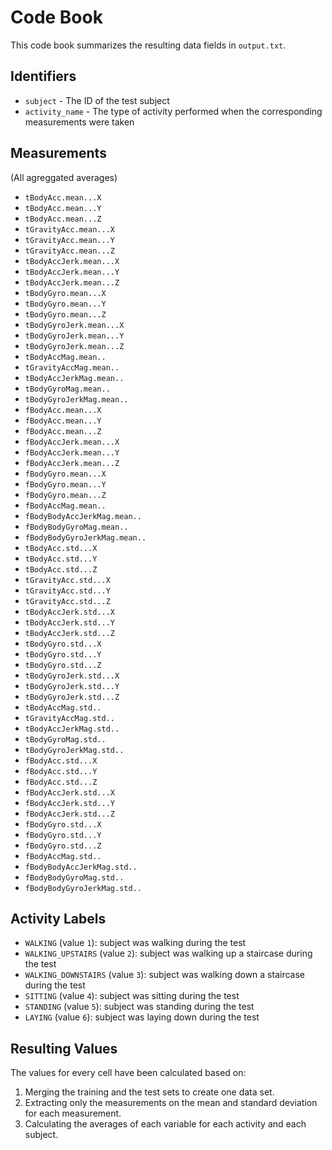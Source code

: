 # Code Book

This code book summarizes the resulting data fields in `output.txt`.

## Identifiers

* `subject` - The ID of the test subject
* `activity_name` - The type of activity performed when the corresponding measurements were taken

## Measurements

(All agreggated averages)

* `tBodyAcc.mean...X`
* `tBodyAcc.mean...Y`
* `tBodyAcc.mean...Z`
* `tGravityAcc.mean...X`
* `tGravityAcc.mean...Y`
* `tGravityAcc.mean...Z`
* `tBodyAccJerk.mean...X`
* `tBodyAccJerk.mean...Y`
* `tBodyAccJerk.mean...Z`
* `tBodyGyro.mean...X`
* `tBodyGyro.mean...Y`
* `tBodyGyro.mean...Z`
* `tBodyGyroJerk.mean...X`
* `tBodyGyroJerk.mean...Y`
* `tBodyGyroJerk.mean...Z`
* `tBodyAccMag.mean..`
* `tGravityAccMag.mean..`
* `tBodyAccJerkMag.mean..`
* `tBodyGyroMag.mean..`
* `tBodyGyroJerkMag.mean..`
* `fBodyAcc.mean...X`
* `fBodyAcc.mean...Y`
* `fBodyAcc.mean...Z`
* `fBodyAccJerk.mean...X`
* `fBodyAccJerk.mean...Y`
* `fBodyAccJerk.mean...Z`
* `fBodyGyro.mean...X`
* `fBodyGyro.mean...Y`
* `fBodyGyro.mean...Z`
* `fBodyAccMag.mean..`
* `fBodyBodyAccJerkMag.mean..`
* `fBodyBodyGyroMag.mean..`
* `fBodyBodyGyroJerkMag.mean..`
* `tBodyAcc.std...X`
* `tBodyAcc.std...Y`
* `tBodyAcc.std...Z`
* `tGravityAcc.std...X`
* `tGravityAcc.std...Y`
* `tGravityAcc.std...Z`
* `tBodyAccJerk.std...X`
* `tBodyAccJerk.std...Y`
* `tBodyAccJerk.std...Z`
* `tBodyGyro.std...X`
* `tBodyGyro.std...Y`
* `tBodyGyro.std...Z`
* `tBodyGyroJerk.std...X`
* `tBodyGyroJerk.std...Y`
* `tBodyGyroJerk.std...Z`
* `tBodyAccMag.std..`
* `tGravityAccMag.std..`
* `tBodyAccJerkMag.std..`
* `tBodyGyroMag.std..`
* `tBodyGyroJerkMag.std..`
* `fBodyAcc.std...X`
* `fBodyAcc.std...Y`
* `fBodyAcc.std...Z`
* `fBodyAccJerk.std...X`
* `fBodyAccJerk.std...Y`
* `fBodyAccJerk.std...Z`
* `fBodyGyro.std...X`
* `fBodyGyro.std...Y`
* `fBodyGyro.std...Z`
* `fBodyAccMag.std..`
* `fBodyBodyAccJerkMag.std..`
* `fBodyBodyGyroMag.std..`
* `fBodyBodyGyroJerkMag.std..`

## Activity Labels

* `WALKING` (value `1`): subject was walking during the test
* `WALKING_UPSTAIRS` (value `2`): subject was walking up a staircase during the test
* `WALKING_DOWNSTAIRS` (value `3`): subject was walking down a staircase during the test
* `SITTING` (value `4`): subject was sitting during the test
* `STANDING` (value `5`): subject was standing during the test
* `LAYING` (value `6`): subject was laying down during the test

## Resulting Values

The values for every cell have been calculated based on:

1. Merging the training and the test sets to create one data set.
2. Extracting only the measurements on the mean and standard deviation for each measurement. 
3. Calculating the averages of each variable for each activity and each subject.